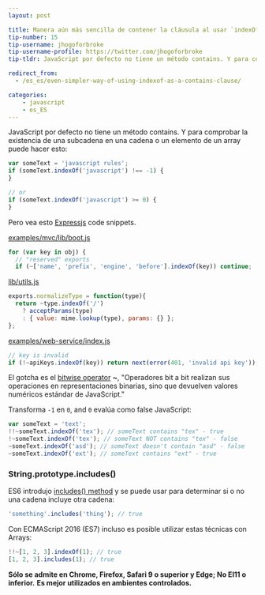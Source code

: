 ```yaml
---
layout: post

title: Manera aún más sencilla de contener la cláusula al usar `indexOf`
tip-number: 15
tip-username: jhogoforbroke
tip-username-profile: https://twitter.com/jhogoforbroke
tip-tldr: JavaScript por defecto no tiene un método contains. Y para comprobar la existencia de una subcadena en una cadena o un elemento de un array puede hacer esto.

redirect_from:
  - /es_es/even-simpler-way-of-using-indexof-as-a-contains-clause/

categories:
    - javascript
    - es_ES	
---
```


JavaScript por defecto no tiene un método contains. Y para comprobar la existencia de una subcadena en una cadena o un elemento de un array puede hacer esto:

```javascript
var someText = 'javascript rules';
if (someText.indexOf('javascript') !== -1) {
}

// or
if (someText.indexOf('javascript') >= 0) {
}
```

Pero vea esto [Expressjs](https://github.com/strongloop/express) code snippets.

[examples/mvc/lib/boot.js](https://github.com/strongloop/express/blob/2f8ac6726fa20ab5b4a05c112c886752868ac8ce/examples/mvc/lib/boot.js#L26)


```javascript
for (var key in obj) {
  // "reserved" exports
  if (~['name', 'prefix', 'engine', 'before'].indexOf(key)) continue;
```

[lib/utils.js](https://github.com/strongloop/express/blob/2f8ac6726fa20ab5b4a05c112c886752868ac8ce/lib/utils.js#L93)


```javascript
exports.normalizeType = function(type){
  return ~type.indexOf('/')
    ? acceptParams(type)
    : { value: mime.lookup(type), params: {} };
};
```

[examples/web-service/index.js](https://github.com/strongloop/express/blob/2f8ac6726fa20ab5b4a05c112c886752868ac8ce/examples/web-service/index.js#L35)


```javascript
// key is invalid
if (!~apiKeys.indexOf(key)) return next(error(401, 'invalid api key'));
```

El gotcha es el [bitwise operator](https://developer.mozilla.org/en-US/docs/Web/JavaScript/Reference/Operators/Bitwise_Operators) **~**, "Operadores bit a bit realizan sus operaciones en representaciones binarias, sino que devuelven valores numéricos estándar de JavaScript."

Transforma `-1` en `0`, and `0` evalúa como false JavaScript:

```javascript
var someText = 'text';
!!~someText.indexOf('tex'); // someText contains "tex" - true
!~someText.indexOf('tex'); // someText NOT contains "tex" - false
~someText.indexOf('asd'); // someText doesn't contain "asd" - false
~someText.indexOf('ext'); // someText contains "ext" - true
```

### String.prototype.includes()

ES6 introdujo [includes() method](https://developer.mozilla.org/en-US/docs/Web/JavaScript/Reference/Global_Objects/String/includes) y se puede usar para determinar si o no una cadena incluye otra cadena:

```javascript
'something'.includes('thing'); // true
```

Con ECMAScript 2016 (ES7) incluso es posible utilizar estas técnicas con Arrays:

```javascript
!!~[1, 2, 3].indexOf(1); // true
[1, 2, 3].includes(1); // true
```

**Sólo se admite en Chrome, Firefox, Safari 9 o superior y Edge; No EI11 o inferior.**
**Es mejor utilizados en ambientes controlados.**